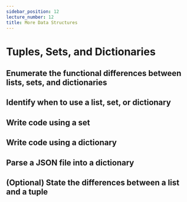 ```yaml
---
sidebar_position: 12
lecture_number: 12
title: More Data Structures
---
```


# Tuples, Sets, and Dictionaries

## Enumerate the functional differences between lists, sets, and dictionaries
## Identify when to use a list, set, or dictionary
## Write code using a set
## Write code using a dictionary
## Parse a JSON file into a dictionary
## (Optional) State the differences between a list and a tuple